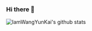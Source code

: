 ### Hi there 👋

<!--
**IamWangYunKai/IamWangYunKai** is a ✨ _special_ ✨ repository because its `README.md` (this file) appears on your GitHub profile.

Here are some ideas to get you started:

- 🔭 I’m currently working on ...
- 🌱 I’m currently learning ...
- 👯 I’m looking to collaborate on ...
- 🤔 I’m looking for help with ...
- 💬 Ask me about ...
- 📫 How to reach me: ...
- 😄 Pronouns: ...
- ⚡ Fun fact: ...
-->
![IamWangYunKai's github stats](https://github-readme-stats.vercel.app/api?username=IamWangYunKai&count_private=true&show_icons=true)
